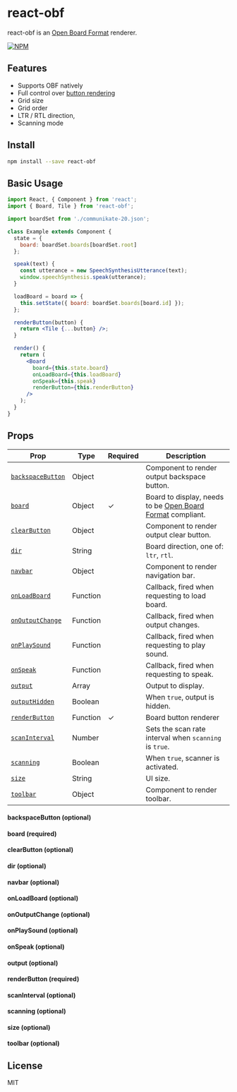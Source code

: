 # react-obf
react-obf is an [Open Board Format](http://www.openboardformat.org/) renderer.

[![NPM](https://img.shields.io/npm/v/react-obf.svg)](https://www.npmjs.com/package/react-obf)

## Features

- Supports OBF natively
- Full control over [button rendering](#renderButtonProp)
- Grid size
- Grid order
- LTR / RTL direction,
- Scanning mode

## Install

```bash
npm install --save react-obf
```

## Basic Usage

```jsx
import React, { Component } from 'react';
import { Board, Tile } from 'react-obf';

import boardSet from './communikate-20.json';

class Example extends Component {
  state = {
    board: boardSet.boards[boardSet.root]
  };

  speak(text) {
    const utterance = new SpeechSynthesisUtterance(text);
    window.speechSynthesis.speak(utterance);
  }

  loadBoard = board => {
    this.setState({ board: boardSet.boards[board.id] });
  };

  renderButton(button) {
    return <Tile {...button} />;
  }

  render() {
    return (
      <Board
        board={this.state.board}
        onLoadBoard={this.loadBoard}
        onSpeak={this.speak}
        renderButton={this.renderButton}
      />
    );
  }
}
```

## Props

| Prop                                      | Type   | Required | Description                                                                                   |
| ----------------------------------------- | ------ | -------- | --------------------------------------------------------------------------------------------- |
| [`backspaceButton`](#backspaceButtonProp) | Object |          | Component to render output backspace button.                                                  |
| [`board`](#boardProp)                     | Object | ✓        | Board to display, needs to be [Open Board Format](http://www.openboardformat.org/) compliant. |
| [`clearButton`](#clearButtonProp)         | Object |          | Component to render output clear button.                                                      |
| [`dir`](#dirProp)                         | String |          | Board direction, one of: `ltr`, `rtl`.                                                        |
| [`navbar`](#navbarPropProp)               | Object |          | Component to render navigation bar.                                                           |
| [`onLoadBoard`](#onLoadBoardProp) | Function | | Callback, fired when requesting to load board. |
| [`onOutputChange`](#onOutputChangeProp) | Function | | Callback, fired when output changes. |
| [`onPlaySound`](#onPlaySoundProp) | Function | | Callback, fired when requesting to play sound. |
| [`onSpeak`](#onSpeakProp) | Function | | Callback, fired when requesting to speak. |
| [`output`](#outputProp) | Array | | Output to display. |
| [`outputHidden`](#outputHiddenProp) | Boolean | | When `true`, output is hidden. |
| [`renderButton`](#renderButtonProp) | Function | ✓ | Board button renderer |
| [`scanInterval`](#scanIntervalProp) | Number | | Sets the scan rate interval when `scanning` is `true`. |
| [`scanning`](#scanningProp) | Boolean | | When `true`, scanner is activated. |
| [`size`](#sizeProp) | String | | UI size. |
| [`toolbar`](#toolbarPropProp) | Object | | Component to render toolbar. |

<a name="backspaceButtonProp"></a>

#### backspaceButton (optional)

<a name="boardProp"></a>

#### board (required)

<a name="clearButtonProp"></a>

#### clearButton (optional)

<a name="dirProp"></a>

#### dir (optional)

<a name="navbarProp"></a>

#### navbar (optional)

<a name="onLoadBoardProp"></a>

#### onLoadBoard (optional)

<a name="onOutputChangeProp"></a>

#### onOutputChange (optional)

<a name="onPlaySoundProp"></a>

#### onPlaySound (optional)

<a name="onSpeakProp"></a>

#### onSpeak (optional)

<a name="outputProp"></a>

#### output (optional)

<a name="renderButtonProp"></a>

#### renderButton (required)

<a name="scanIntervalProp"></a>

#### scanInterval (optional)

<a name="scanningProp"></a>

#### scanning (optional)

<a name="sizeProp"></a>

#### size (optional)

<a name="toolbarProp"></a>

#### toolbar (optional)

## License

MIT
